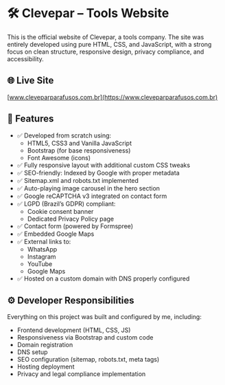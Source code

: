 # 🛠️ Clevepar – Tools Website

This is the official website of Clevepar, a tools company. The site was entirely developed using pure HTML, CSS, and JavaScript, with a strong focus on clean structure, responsive design, privacy compliance, and accessibility.

## 🌐 Live Site
[www.cleveparparafusos.com.br](https://www.cleveparparafusos.com.br)

## 🚀 Features

- ✅ Developed from scratch using:
  - HTML5, CSS3 and Vanilla JavaScript
  - Bootstrap (for base responsiveness)
  - Font Awesome (icons)
- ✅ Fully responsive layout with additional custom CSS tweaks
- ✅ SEO-friendly: Indexed by Google with proper metadata
- ✅ Sitemap.xml and robots.txt implemented
- ✅ Auto-playing image carousel in the hero section
- ✅ Google reCAPTCHA v3 integrated on contact form
- ✅ LGPD (Brazil’s GDPR) compliant:
  - Cookie consent banner
  - Dedicated Privacy Policy page
- ✅ Contact form (powered by Formspree)
- ✅ Embedded Google Maps
- ✅ External links to:
  - WhatsApp
  - Instagram
  - YouTube
  - Google Maps
- ✅ Hosted on a custom domain with DNS properly configured

## ⚙️ Developer Responsibilities

Everything on this project was built and configured by me, including:

- Frontend development (HTML, CSS, JS)
- Responsiveness via Bootstrap and custom code
- Domain registration
- DNS setup
- SEO configuration (sitemap, robots.txt, meta tags)
- Hosting deployment
- Privacy and legal compliance implementation
